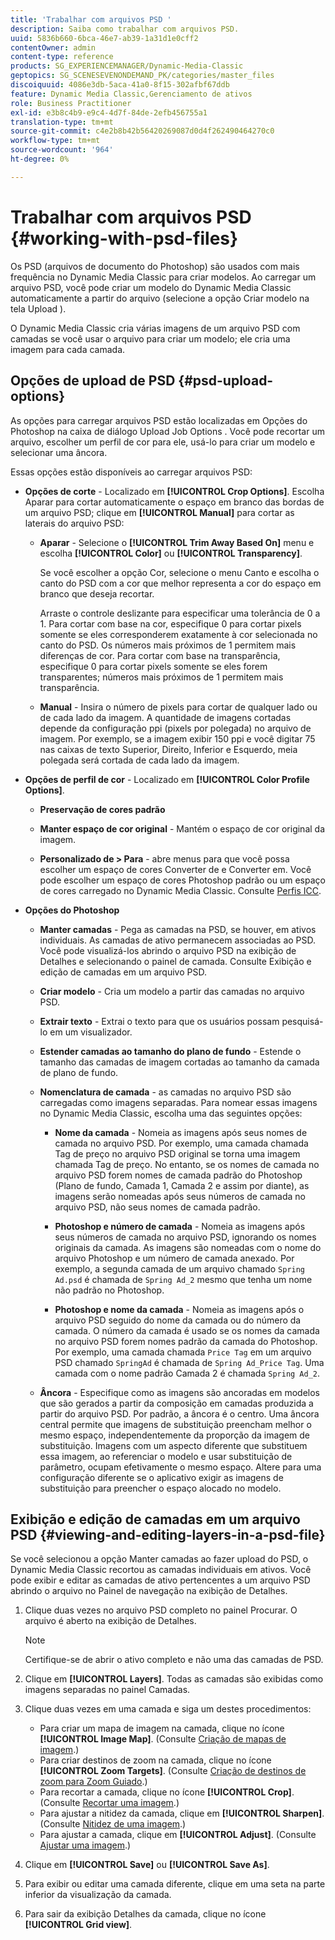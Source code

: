 ```yaml
---
title: 'Trabalhar com arquivos PSD '
description: Saiba como trabalhar com arquivos PSD.
uuid: 5836b660-6bca-46e7-ab39-1a31d1e0cff2
contentOwner: admin
content-type: reference
products: SG_EXPERIENCEMANAGER/Dynamic-Media-Classic
geptopics: SG_SCENESEVENONDEMAND_PK/categories/master_files
discoiquuid: 4086e3db-5aca-41a0-8f15-302afbf67ddb
feature: Dynamic Media Classic,Gerenciamento de ativos
role: Business Practitioner
exl-id: e3b8c4b9-e9c4-4d7f-84de-2efb456755a1
translation-type: tm+mt
source-git-commit: c4e2b8b42b56420269087d0d4f262490464270c0
workflow-type: tm+mt
source-wordcount: '964'
ht-degree: 0%

---
```


# Trabalhar com arquivos PSD {#working-with-psd-files}

<!--   USED TO BE AN OPTION UNDER COLOR PROFILE OPTIONS * **Convert To sRGB (default)** - Converts to sRGB (Standard Red Green Blue). sRGB is the recommended color space for displaying images on web pages. -->

Os PSD (arquivos de documento do Photoshop) são usados com mais frequência no Dynamic Media Classic para criar modelos. Ao carregar um arquivo PSD, você pode criar um modelo do Dynamic Media Classic automaticamente a partir do arquivo (selecione a opção Criar modelo na tela Upload ).

O Dynamic Media Classic cria várias imagens de um arquivo PSD com camadas se você usar o arquivo para criar um modelo; ele cria uma imagem para cada camada.

## Opções de upload de PSD {#psd-upload-options}

As opções para carregar arquivos PSD estão localizadas em Opções do Photoshop na caixa de diálogo Upload Job Options . Você pode recortar um arquivo, escolher um perfil de cor para ele, usá-lo para criar um modelo e selecionar uma âncora.

Essas opções estão disponíveis ao carregar arquivos PSD:

* **Opções de corte**  - Localizado em  **[!UICONTROL Crop Options]**. Escolha Aparar para cortar automaticamente o espaço em branco das bordas de um arquivo PSD; clique em **[!UICONTROL Manual]** para cortar as laterais do arquivo PSD:

   * **Aparar**  - Selecione o  **[!UICONTROL Trim Away Based On]** menu e escolha  **[!UICONTROL Color]** ou  **[!UICONTROL Transparency]**.

      Se você escolher a opção Cor, selecione o menu Canto e escolha o canto do PSD com a cor que melhor representa a cor do espaço em branco que deseja recortar.

      Arraste o controle deslizante para especificar uma tolerância de 0 a 1. Para cortar com base na cor, especifique 0 para cortar pixels somente se eles corresponderem exatamente à cor selecionada no canto do PSD. Os números mais próximos de 1 permitem mais diferenças de cor. Para cortar com base na transparência, especifique 0 para cortar pixels somente se eles forem transparentes; números mais próximos de 1 permitem mais transparência.

   * **Manual**  - Insira o número de pixels para cortar de qualquer lado ou de cada lado da imagem. A quantidade de imagens cortadas depende da configuração ppi (pixels por polegada) no arquivo de imagem. Por exemplo, se a imagem exibir 150 ppi e você digitar 75 nas caixas de texto Superior, Direito, Inferior e Esquerdo, meia polegada será cortada de cada lado da imagem.

* **Opções de perfil de cor**  - Localizado em  **[!UICONTROL Color Profile Options]**.

   * **Preservação de cores padrão**

   * **Manter espaço de cor original**  - Mantém o espaço de cor original da imagem.

   * **Personalizado de > Para**  - abre menus para que você possa escolher um espaço de cores Converter de e Converter em. Você pode escolher um espaço de cores Photoshop padrão ou um espaço de cores carregado no Dynamic Media Classic. Consulte [Perfis ICC](/help/icc-profiles.md).

* **Opções do Photoshop**

   * **Manter camadas**  - Pega as camadas na PSD, se houver, em ativos individuais. As camadas de ativo permanecem associadas ao PSD. Você pode visualizá-los abrindo o arquivo PSD na exibição de Detalhes e selecionando o painel de camada. Consulte Exibição e edição de camadas em um arquivo PSD.

   * **Criar modelo**  - Cria um modelo a partir das camadas no arquivo PSD.

   * **Extrair texto**  - Extrai o texto para que os usuários possam pesquisá-lo em um visualizador.

   * **Estender camadas ao tamanho do plano de fundo**  - Estende o tamanho das camadas de imagem cortadas ao tamanho da camada de plano de fundo.

   * **Nomenclatura de camada**  - as camadas no arquivo PSD são carregadas como imagens separadas. Para nomear essas imagens no Dynamic Media Classic, escolha uma das seguintes opções:

      * **Nome da camada**  - Nomeia as imagens após seus nomes de camada no arquivo PSD. Por exemplo, uma camada chamada Tag de preço no arquivo PSD original se torna uma imagem chamada Tag de preço. No entanto, se os nomes de camada no arquivo PSD forem nomes de camada padrão do Photoshop (Plano de fundo, Camada 1, Camada 2 e assim por diante), as imagens serão nomeadas após seus números de camada no arquivo PSD, não seus nomes de camada padrão.

      * **Photoshop e número de camada**  - Nomeia as imagens após seus números de camada no arquivo PSD, ignorando os nomes originais da camada. As imagens são nomeadas com o nome do arquivo Photoshop e um número de camada anexado. Por exemplo, a segunda camada de um arquivo chamado `Spring Ad.psd` é chamada de `Spring Ad_2` mesmo que tenha um nome não padrão no Photoshop.

      * **Photoshop e nome da camada**  - Nomeia as imagens após o arquivo PSD seguido do nome da camada ou do número da camada. O número da camada é usado se os nomes da camada no arquivo PSD forem nomes padrão da camada do Photoshop. Por exemplo, uma camada chamada `Price Tag` em um arquivo PSD chamado `SpringAd` é chamada de `Spring Ad_Price Tag`. Uma camada com o nome padrão Camada 2 é chamada `Spring Ad_2`.
   * **Âncora**  - Especifique como as imagens são ancoradas em modelos que são gerados a partir da composição em camadas produzida a partir do arquivo PSD. Por padrão, a âncora é o centro. Uma âncora central permite que imagens de substituição preencham melhor o mesmo espaço, independentemente da proporção da imagem de substituição. Imagens com um aspecto diferente que substituem essa imagem, ao referenciar o modelo e usar substituição de parâmetro, ocupam efetivamente o mesmo espaço. Altere para uma configuração diferente se o aplicativo exigir as imagens de substituição para preencher o espaço alocado no modelo.


## Exibição e edição de camadas em um arquivo PSD {#viewing-and-editing-layers-in-a-psd-file}

Se você selecionou a opção Manter camadas ao fazer upload do PSD, o Dynamic Media Classic recortou as camadas individuais em ativos. Você pode exibir e editar as camadas de ativo pertencentes a um arquivo PSD abrindo o arquivo no Painel de navegação na exibição de Detalhes.

1. Clique duas vezes no arquivo PSD completo no painel Procurar. O arquivo é aberto na exibição de Detalhes.

   >[!NOTE]
   >
   >Certifique-se de abrir o ativo completo e não uma das camadas de PSD.

1. Clique em **[!UICONTROL Layers]**. Todas as camadas são exibidas como imagens separadas no painel Camadas.
1. Clique duas vezes em uma camada e siga um destes procedimentos:

   * Para criar um mapa de imagem na camada, clique no ícone **[!UICONTROL Image Map]**. (Consulte [Criação de mapas de imagem](creating-image-maps.md#creating_image_maps).)
   * Para criar destinos de zoom na camada, clique no ícone **[!UICONTROL Zoom Targets]**. (Consulte [Criação de destinos de zoom para Zoom Guiado](creating-zoom-targets-guided-zoom.md#creating_zoom_targets_for_guided_zoom).)
   * Para recortar a camada, clique no ícone **[!UICONTROL Crop]**. (Consulte [Recortar uma imagem](cropping-image.md#cropping_an_image).)
   * Para ajustar a nitidez da camada, clique em **[!UICONTROL Sharpen]**. (Consulte [Nitidez de uma imagem](sharpening-image.md#sharpening_an_image).)
   * Para ajustar a camada, clique em **[!UICONTROL Adjust]**. (Consulte [Ajustar uma imagem](adjusting-image.md#adjusting_an_image).)

1. Clique em **[!UICONTROL Save]** ou **[!UICONTROL Save As]**.
1. Para exibir ou editar uma camada diferente, clique em uma seta na parte inferior da visualização da camada.
1. Para sair da exibição Detalhes da camada, clique no ícone **[!UICONTROL Grid view]**.
